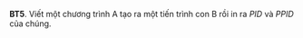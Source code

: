 **BT5**. Viết một chương trình A tạo ra một tiến trình con B rồi in ra *PID* và *PPID* của chúng.